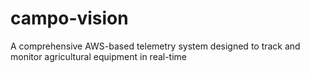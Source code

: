 # campo-vision
A comprehensive AWS-based telemetry system designed to track and monitor agricultural equipment in real-time
